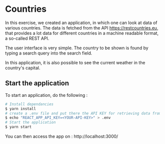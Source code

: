 # Countries

In this exercise, we created an application, in which one can look at data of various countries. The data is fetched from the API https://restcountries.eu, that provides a lot data for different countries in a machine readable format, a so-called REST API.

The user interface is very simple. The country to be shown is found by typing a search query into the search field.

In this application, it is also possible to see the current weather in the country's capital.

## Start the application

To start an application, do the following :

```bash
# Install dependancies
$ yarn install
# create a .env file and put there the API KEY for retrieving data from https://weatherstack.com/
$ echo "REACT_APP_API_KEY=<YOUR-API-KEY>" > .env
# Start the application
$ yarn start
```

You can then access the app on : http://localhost:3000/
